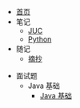 - [首页](/README.md)
- 笔记
  - [JUC](./docs/java_high_level/juc_notes.md)
  - [Python](./docs/python/python_essay.md)
- 随记
  - [摘抄](./docs/excerpt.md)

* 面试题
  - Java 基础
    - [Java 基础](./docs/Java_base/Java_base_qa.md)
